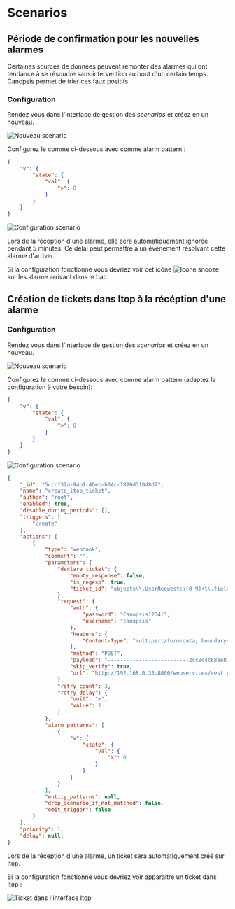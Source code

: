 # Scenarios

## Période de confirmation pour les nouvelles alarmes

Certaines sources de données peuvent remonter des alarmes qui ont tendance à se résoudre sans intervention au bout d'un certain temps.
Canopsis permet de trier ces faux positifs.

### Configuration

Rendez vous dans l'interface de gestion des *scenarios* et créez en un nouveau.

![Nouveau scenario](./img/scn_snooze_new_scn.png)

Configurez le comme ci-dessous avec comme alarm pattern :
```json
{
    "v": {
        "state": {
            "val": {
                ">": 0
            }
        }
    }
}
```

![Configuration scenario](./img/scn_snooze_configuration.png)

Lors de la réception d'une alarme, elle sera automatiquement ignorée pendant 5 minutes. Ce délai peut permettre à un évènement résolvant cette alarme d'arriver.

Si la configuration fonctionne vous devriez voir cet icône ![Icone snooze](img/scn_snooze_result.png) sur les alarme arrivant dans le bac.

## Création de tickets dans Itop à la récéption d'une alarme

### Configuration

Rendez vous dans l'interface de gestion des *scenarios* et créez en un nouveau.

![Nouveau scenario](./img/scn_snooze_new_scn.png)

Configurez le comme ci-dessous avec comme alarm pattern (adaptez la configuration à votre besoin):
```json
{
    "v": {
        "state": {
            "val": {
                ">": 0
            }
        }
    }
}
```

![Configuration scenario](./img/scn_itop_config.png)

```json
{
	"_id": "5cccf32a-94b1-40eb-b04c-1820d3f0d8d7",
	"name": "create_itop_ticket",
	"author": "root",
	"enabled": true,
	"disable_during_periods": [],
	"triggers": [
		"create"
	],
	"actions": [
		{
			"type": "webhook",
			"comment": "",
			"parameters": {
				"declare_ticket": {
					"empty_response": false,
					"is_regexp": true,
					"ticket_id": "objects\\.UserRequest::[0-9]+\\.fields\\.id"
				},
				"request": {
					"auth": {
						"password": "Canopsis1234!",
						"username": "canopsis"
					},
					"headers": {
						"Content-Type": "multipart/form-data; boundary=------------------------2cc8c4c68ee8223f"
					},
					"method": "POST",
					"payload": "--------------------------2cc8c4c68ee8223f\nContent-Disposition: form-data; name=\"version\"\n\n1.3\n--------------------------2cc8c4c68ee8223f\nContent-Disposition: form-data; name=\"auth_user\"\n\ncanopsis\n--------------------------2cc8c4c68ee8223f\nContent-Disposition: form-data; name=\"auth_pwd\"\n\nCanopsis1234!\n--------------------------2cc8c4c68ee8223f\nContent-Disposition: form-data; name=\"json_data\"; filename=\"data.json\"\nContent-Type: application/octet-stream\n\n{\n  \"operation\":\"core/create\",\n  \"comment\":\"Alarm created by Canopsis\",\n  \"class\":\"UserRequest\",\n  \"output_fields\":\"id, friendlyname\",\n  \"fields\":\n  {\n    \"org_id\":\"SELECT Organization WHERE name = 'IT Department'\",\n    \"title\":\"Alarm on : {{ .Alarm.Value.Component }} {{ .Alarm.Value.Resource }}\",\n    \"description\":\"Message : {{ .Alarm.Value.State.Message }}\"\n  }\n}\n\n--------------------------2cc8c4c68ee8223f--",
					"skip_verify": true,
					"url": "http://192.168.0.33:8000/webservices/rest.php"
				},
				"retry_count": 3,
				"retry_delay": {
					"unit": "m",
					"value": 1
				}
			},
			"alarm_patterns": [
				{
					"v": {
						"state": {
							"val": {
								">": 0
							}
						}
					}
				}
			],
			"entity_patterns": null,
			"drop_scenario_if_not_matched": false,
			"emit_trigger": false
		}
	],
	"priority": 1,
	"delay": null,
}
```


Lors de la réception d'une alarme, un ticket sera automatiquement créé sur Itop.

Si la configuration fonctionne vous devriez voir apparaitre un ticket dans Itop :

![Ticket dans l'interface Itop](./img/scn_itop_ticket.png)
